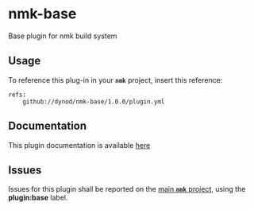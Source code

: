 # nmk-base
Base plugin for nmk build system

## Usage

To reference this plug-in in your **`nmk`** project, insert this reference:
```
refs:
    github://dynod/nmk-base/1.0.0/plugin.yml
```

## Documentation

This plugin documentation is available [here](https://github.com/dynod/nmk/wiki/nmk-base-plugin)

## Issues

Issues for this plugin shall be reported on the [main  **`nmk`** project](https://github.com/dynod/nmk/issues), using the **plugin:base** label.
